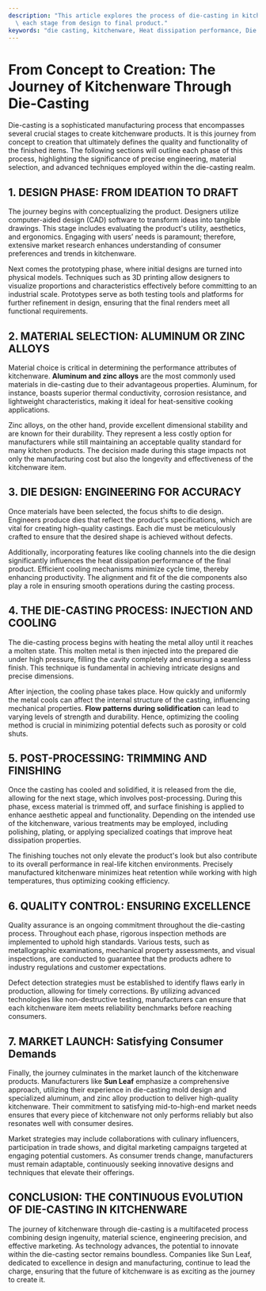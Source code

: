 ```yaml
---
description: "This article explores the process of die-casting in kitchenware manufacturing, detailing\
  \ each stage from design to final product."
keywords: "die casting, kitchenware, Heat dissipation performance, Die casting process"
---
```

# From Concept to Creation: The Journey of Kitchenware Through Die-Casting

Die-casting is a sophisticated manufacturing process that encompasses several crucial stages to create kitchenware products. It is this journey from concept to creation that ultimately defines the quality and functionality of the finished items. The following sections will outline each phase of this process, highlighting the significance of precise engineering, material selection, and advanced techniques employed within the die-casting realm.

## 1. DESIGN PHASE: FROM IDEATION TO DRAFT

The journey begins with conceptualizing the product. Designers utilize computer-aided design (CAD) software to transform ideas into tangible drawings. This stage includes evaluating the product's utility, aesthetics, and ergonomics. Engaging with users’ needs is paramount; therefore, extensive market research enhances understanding of consumer preferences and trends in kitchenware.

Next comes the prototyping phase, where initial designs are turned into physical models. Techniques such as 3D printing allow designers to visualize proportions and characteristics effectively before committing to an industrial scale. Prototypes serve as both testing tools and platforms for further refinement in design, ensuring that the final renders meet all functional requirements.

## 2. MATERIAL SELECTION: ALUMINUM OR ZINC ALLOYS

Material choice is critical in determining the performance attributes of kitchenware. **Aluminum and zinc alloys** are the most commonly used materials in die-casting due to their advantageous properties. Aluminum, for instance, boasts superior thermal conductivity, corrosion resistance, and lightweight characteristics, making it ideal for heat-sensitive cooking applications.

Zinc alloys, on the other hand, provide excellent dimensional stability and are known for their durability. They represent a less costly option for manufacturers while still maintaining an acceptable quality standard for many kitchen products. The decision made during this stage impacts not only the manufacturing cost but also the longevity and effectiveness of the kitchenware item.

## 3. DIE DESIGN: ENGINEERING FOR ACCURACY

Once materials have been selected, the focus shifts to die design. Engineers produce dies that reflect the product's specifications, which are vital for creating high-quality castings. Each die must be meticulously crafted to ensure that the desired shape is achieved without defects. 

Additionally, incorporating features like cooling channels into the die design significantly influences the heat dissipation performance of the final product. Efficient cooling mechanisms minimize cycle time, thereby enhancing productivity. The alignment and fit of the die components also play a role in ensuring smooth operations during the casting process.

## 4. THE DIE-CASTING PROCESS: INJECTION AND COOLING

The die-casting process begins with heating the metal alloy until it reaches a molten state. This molten metal is then injected into the prepared die under high pressure, filling the cavity completely and ensuring a seamless finish. This technique is fundamental in achieving intricate designs and precise dimensions.

After injection, the cooling phase takes place. How quickly and uniformly the metal cools can affect the internal structure of the casting, influencing mechanical properties. **Flow patterns during solidification** can lead to varying levels of strength and durability. Hence, optimizing the cooling method is crucial in minimizing potential defects such as porosity or cold shuts.

## 5. POST-PROCESSING: TRIMMING AND FINISHING

Once the casting has cooled and solidified, it is released from the die, allowing for the next stage, which involves post-processing. During this phase, excess material is trimmed off, and surface finishing is applied to enhance aesthetic appeal and functionality. Depending on the intended use of the kitchenware, various treatments may be employed, including polishing, plating, or applying specialized coatings that improve heat dissipation properties.

The finishing touches not only elevate the product's look but also contribute to its overall performance in real-life kitchen environments. Precisely manufactured kitchenware minimizes heat retention while working with high temperatures, thus optimizing cooking efficiency.

## 6. QUALITY CONTROL: ENSURING EXCELLENCE

Quality assurance is an ongoing commitment throughout the die-casting process. Throughout each phase, rigorous inspection methods are implemented to uphold high standards. Various tests, such as metallographic examinations, mechanical property assessments, and visual inspections, are conducted to guarantee that the products adhere to industry regulations and customer expectations.

Defect detection strategies must be established to identify flaws early in production, allowing for timely corrections. By utilizing advanced technologies like non-destructive testing, manufacturers can ensure that each kitchenware item meets reliability benchmarks before reaching consumers.

## 7. MARKET LAUNCH: Satisfying Consumer Demands

Finally, the journey culminates in the market launch of the kitchenware products. Manufacturers like **Sun Leaf** emphasize a comprehensive approach, utilizing their experience in die-casting mold design and specialized aluminum, and zinc alloy production to deliver high-quality kitchenware. Their commitment to satisfying mid-to-high-end market needs ensures that every piece of kitchenware not only performs reliably but also resonates well with consumer desires.

Market strategies may include collaborations with culinary influencers, participation in trade shows, and digital marketing campaigns targeted at engaging potential customers. As consumer trends change, manufacturers must remain adaptable, continuously seeking innovative designs and techniques that elevate their offerings.

## CONCLUSION: THE CONTINUOUS EVOLUTION OF DIE-CASTING IN KITCHENWARE

The journey of kitchenware through die-casting is a multifaceted process combining design ingenuity, material science, engineering precision, and effective marketing. As technology advances, the potential to innovate within the die-casting sector remains boundless. Companies like Sun Leaf, dedicated to excellence in design and manufacturing, continue to lead the charge, ensuring that the future of kitchenware is as exciting as the journey to create it.
